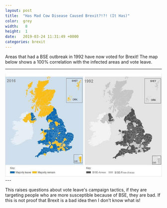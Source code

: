 ```yaml
---
layout: post
title:  "Has Mad Cow Disease Caused Brexit?!?! (It Has)"
color:  grey
width:   8 
height:  1
date:   2019-03-24 11:31:49 +0000
categories: brexit
---
```

Areas that had a BSE outbreak in 1992 have now voted for Brexit! The map below shows a 100% correlation with the infected areas and vote leave.

---
<div style="text-align:center"><img src ="/assets/brexit/BSEMap.jpg" /></div>
---

This raises questions about vote leave's campaign tactics, if they are targeting people who are more susceptible because of BSE, they are bad. If this is not proof that Brexit is a bad idea then I don't know what is!